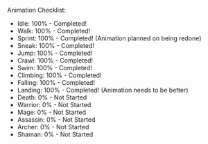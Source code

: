 Animation Checklist:
 - Idle: 100% - Completed!
 - Walk: 100% - Completed!
 - Sprint: 100% - Completed! (Animation planned on being redone)
 - Sneak: 100% - Completed!
 - Jump: 100% - Completed!
 - Crawl: 100% - Completed!
 - Swim: 100% - Completed!
 - Climbing: 100% - Completed!
 - Falling: 100% - Completed!
 - Landing: 100% - Completed! (Animation needs to be better)
 - Death: 0% - Not Started
 - Warrior: 0% - Not Started
 - Mage: 0% - Not Started
 - Assassin: 0% - Not Started
 - Archer: 0% - Not Started
 - Shaman: 0% - Not Started

